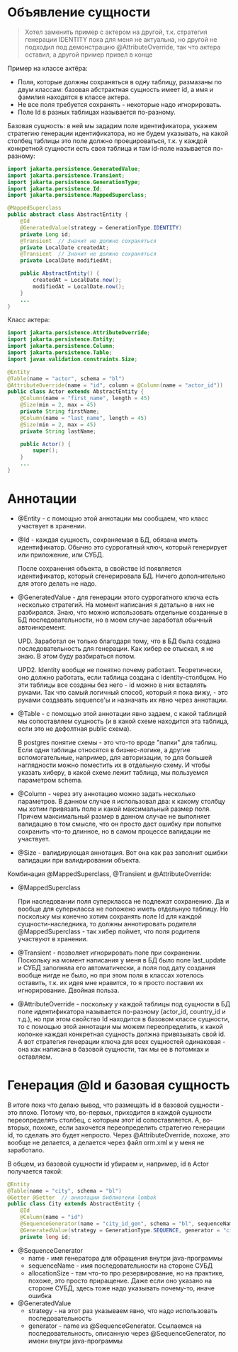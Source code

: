 # Объявление сущности

> Хотел заменить пример с актером на другой, т.к. стратегия генерации IDENTITY пока для меня не актуальна, но другой не подходил под демонстрацию @AttributeOverride, так что актера оставил, а другой пример привел в конце

Пример на классе актёра:

* Поля, которые должны сохраняться в одну таблицу, размазаны по двум классам: базовая абстрактная сущность имеет id, а имя и фамилия находятся в классе актера.
* Не все поля требуется сохранять - некоторые надо игнорировать.
* Поле Id в разных таблицах называется по-разному.

Базовая сущность: в ней мы зададим поле идентификатора, укажем стратегию генерации идентификатора, но не будем указывать, на какой столбец таблицы это поле должно проецироваться, т.к. у каждой конкретной сущности есть своя таблица и там id-поле называется по-разному:

```java
import jakarta.persistence.GeneratedValue;
import jakarta.persistence.Transient;
import jakarta.persistence.GenerationType;
import jakarta.persistence.Id;
import jakarta.persistence.MappedSuperclass;

@MappedSuperclass
public abstract class AbstractEntity {
    @Id
    @GeneratedValue(strategy = GenerationType.IDENTITY)
    private Long id;
    @Transient  // Значит не должно сохраняться
    private LocalDate createdAt;
    @Transient  // Значит не должно сохраняться
    private LocalDate modifiedAt;

    public AbstractEntity() {
        createdAt = LocalDate.now();
        modifiedAt = LocalDate.now();
    }
    ...
}
```

Класс актера:

```java
import jakarta.persistence.AttributeOverride;
import jakarta.persistence.Entity;
import jakarta.persistence.Column;
import jakarta.persistence.Table;
import javax.validation.constraints.Size;

@Entity
@Table(name = "actor", schema = "bl")
@AttributeOverride(name = "id", column = @Column(name = "actor_id"))
public class Actor extends AbstractEntity {
    @Column(name = "first_name", length = 45)
    @Size(min = 2, max = 45)
    private String firstName;
    @Column(name = "last_name", length = 45)
    @Size(min = 2, max = 45)
    private String lastName;

    public Actor() {
        super();
    }
    ...
}
```

# Аннотации

* @Entity - с помощью этой аннотации мы сообщаем, что класс участвует в хранении.

* @Id - каждая сущность, сохраняемая в БД, обязана иметь идентификатор. Обычно это суррогатный ключ, который генерирует или приложение, или СУБД.

  После сохранения объекта, в свойстве id появляется идентификатор, который сгенерировала БД. Ничего дополнительно для этого делать не надо.

* @GeneratedValue - для генерации этого суррогатного ключа есть несколько стратегий. На момент написания я детально в них не разбирался. Знаю, что можно использовать отдельные созданные в БД последовательности, но в моем случае заработал обычный автоинкремент.

  UPD. Заработал он только благодаря тому, что в БД была создана последовательность для генерации. Как хибер ее отыскал, я не знаю. В этом буду разбираться потом.

  UPD2. Identity вообще не понятно почему работает. Теоретически, оно должно работать, если таблица создана с identity-столбцом. Но эти таблицы все созданы без него - id можно в них вставлять руками. Так что самый логичный способ, который я пока вижу, - это руками создавать sequence'ы и назначать их явно через аннотации.

* @Table - с помощью этой аннотации явно задаем, с какой таблицей мы сопоставляем сущность (и в какой схеме находится эта таблица, если это не дефолтная public схема).

  В postgres понятие схемы - это что-то вроде "папки" для таблиц. Если одни таблицы относятся в бизнес-логике, а другие вспомогательные, например, для авторизации, то для большей наглядности можно поместить их в отдельную схему. И чтобы указать хиберу, в какой схеме лежит таблица, мы пользуемся параметром schema.

* @Column - через эту аннотацию можно задать несколько параметров. В данном случае я использовал два: к какому столбцу мы хотим привязать поле и какой максимальный размер поля. Причем максимальный размер в данном случае не выполняет валидацию в том смысле, что он просто даст ошибку при попытке сохранить что-то длинное, но в самом процессе валидации не участвует.

* @Size - валидирующая аннотация. Вот она как раз заполнит ошибки валидации при валидировании объекта.

Комбинация @MappedSuperclass, @Transient и @AttributeOverride:

* @MappedSuperclass

  При наследовании поля суперкласса не подлежат сохранению. Да и вообще для суперкласса не положено иметь отдельную таблицу. Но поскольку мы конечно хотим сохранять поле Id для каждой сущности-наследника, то должны аннотировать родителя @MappedSuperclass - так хибер поймет, что поля родителя участвуют в хранении.

* @Transient - позволяет игнорировать поле при сохранении. Поскольку на момент написания у меня в БД было поле last_update и СУБД заполняла его автоматически, а поля под дату создания вообще нигде не было, но при этом поля в классах хотелось оставить, т.к. их идея мне нравится, то я просто поставил их игнорирование. Двойная польза.

* @AttributeOverride - поскольку у каждой таблицы под сущности в БД поле идентификатора называется по-разному (actor_id, country_id и т.д.), но при этом свойство Id находится в базовом классе сущности, то с помощью этой аннотации мы можем переопределить, к какой колонке каждая конкретная сущность должна привязывать свой id. А вот стратегия генерации ключа для всех сущностей одинаковая - она как написана в базовой сущности, так мы ее в потомках и оставляем.

# Генерация @Id и базовая сущность

В итоге пока что делаю вывод, что размещать id в базовой сущности - это плохо. Потому что, во-первых, приходится в каждой сущности переопределять столбец, с которым этот id сопоставляется. А, во-вторых, похоже, если захочется переопределить стратегию генерации id, то сделать это будет непросто. Через @AttributeOverride, похоже, это вообще не делается, а делается через файл orm.xml и у меня не заработало.

В общем, из базовой сущности id убираем и, например, id в Actor получается такой:

```java
@Entity
@Table(name = "city", schema = "bl")
@Getter @Setter  // аннотации библиотеки lombok
public class City extends AbstractEntity {
    @Id
    @Column(name = "id")
    @SequenceGenerator(name = "city_id_gen", schema = "bl", sequenceName = "city_id_seq", allocationSize = 1)
    @GeneratedValue(strategy = GenerationType.SEQUENCE, generator = "city_id_gen")
    private long id;
```

* @SequenceGenerator
  * name - имя генератора для обращения внутри java-программы
  * sequenceName - имя последовательности на стороне СУБД
  * allocationSize - там что-то про резервирование, но на практике, похоже, это просто приращение. Даже если оно указано на стороне СУБД, здесь тоже надо указывать почему-то, иначе ошибка
* @GeneratedValue
  * strategy - на этот раз указываем явно, что надо использовать последовательность
  * generator - name из @SequenceGenerator. Ссылаемся на последовательность, описанную через @SequenceGenerator, по имени внутри java-программы